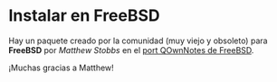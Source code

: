 # Instalar en FreeBSD

Hay un paquete creado por la comunidad (muy viejo y obsoleto) para **FreeBSD** por _Matthew Stobbs_ en el [port QOwnNotes de FreeBSD](https://svnweb.freebsd.org/ports/head/deskutils/qownnotes/).

¡Muchas gracias a Matthew!
